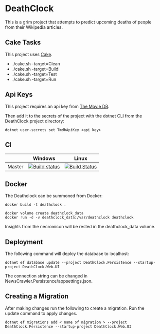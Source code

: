 # DeathClock

This is a grim project that attempts to predict upcoming deaths of people from their Wikipedia articles.

## Cake Tasks
This project uses [Cake](https://cakebuild.net).
* ./cake.sh -target=Clean
* ./cake.sh -target=Build
* ./cake.sh -target=Test
* ./cake.sh -target=Run

## Api Keys

This project requires an api key from [The Movie DB](https://www.themoviedb.org/?language=en-US).

Then add it to the secrets of the project with the dotnet CLI from the DeathClock project directory:

```
dotnet user-secrets set TmdbApiKey <api key>
```

## CI

|        | Windows | Linux |
| ------ | --------|-------|
| Master | [![Build status](https://ci.appveyor.com/api/projects/status/upa1q3k9khvvq8jp/branch/master?svg=true)](https://ci.appveyor.com/project/RichTeaMan/deathclock/branch/master) | [![Build Status](https://travis-ci.org/RichTeaMan/DeathClock.svg?branch=master)](https://travis-ci.org/RichTeaMan/DeathClock) |


## Docker

The Deathclock can be summoned from Docker:

```
docker build -t deathclock .

docker volume create deathclock_data
docker run -d -v deathclock_data:/var/deathclock deathclock
```

Insights from the necromicon will be rested in the deathclock_data volume.

## Deployment

The following command will deploy the database to localhost:
```
dotnet ef database update --project DeathClock.Persistence --startup-project DeathClock.Web.UI
```
The connection string can be changed in NewsCrawler.Persistence/appsettings.json.

## Creating a Migration

After making changes run the following to create a migration. Run the update command to apply changes.
```
dotnet ef migrations add < name of migration > --project DeathClock.Persistence --startup-project DeathClock.Web.UI
```
